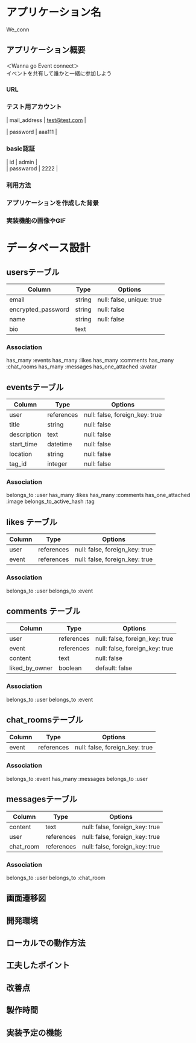 
# アプリケーション名
We_conn  

## アプリケーション概要
 ＜Wanna go Event connect＞<br>イベントを共有して誰かと一緒に参加しよう<br>

### URL

### テスト用アカウント
| mail_address | test@test.com |<br>

| password     | aaa111        |
  
### basic認証
| id | admin | <br>
| passwarod | 2222 |

### 利用方法

### アプリケーションを作成した背景

### 実装機能の画像やGIF<br>
  
  
 # データベース設計  

## usersテーブル

| Column             | Type    | Options     |
| ------------------ | ------  | ----------- |
| email              | string  | null: false, unique: true |
| encrypted_password | string  | null: false |
| name               | string  | null: false |
| bio                | text    |

### Association
  has_many :events
  has_many :likes
  has_many :comments
  has_many :chat_rooms
  has_many :messages
  has_one_attached :avatar

## eventsテーブル

| Column             | Type      | Options     |
| ------------------ | ------    | ----------- |
| user               | references| null: false, foreign_key: true |
| title              | string    | null: false |
| description        | text      | null: false |
| start_time         | datetime  | null: false |
| location           | string    | null: false |
| tag_id             | integer   | null: false |

 ### Association
  belongs_to :user
  has_many :likes
  has_many :comments
  has_one_attached :image
  belongs_to_active_hash :tag



## likes テーブル

| Column | Type       | Options    |
| ------ | ---------- | ---------- |
| user                | references | null: false, foreign_key: true |
| event               | references | null: false, foreign_key: true |

### Association

  belongs_to :user
  belongs_to :event

## comments テーブル

| Column             | Type      | Options     |
| ------------------ | ------    | ----------- |
| user               | references| null: false, foreign_key: true |
| event              | references| null: false, foreign_key: true |
| content            | text      | null: false |
| liked_by_owner     | boolean   | default: false |

### Association
  belongs_to :user
  belongs_to :event



## chat_roomsテーブル

| Column             | Type      | Options     |
| ------------------ | ------    | ----------- |
| event              | references| null: false, foreign_key: true |

### Association

  belongs_to :event
  has_many :messages
  belongs_to :user


## messagesテーブル

| Column             | Type      | Options     |
| ------------------ | ------    | ----------- |
| content            | text      | null: false, foreign_key: true |
| user               | references| null: false, foreign_key: true |
| chat_room          | references| null: false, foreign_key: true |


### Association

  belongs_to :user
  belongs_to :chat_room


## 画面遷移図

## 開発環境

## ローカルでの動作方法

## 工夫したポイント

## 改善点

## 製作時間

## 実装予定の機能